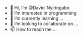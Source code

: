 - 👋 Hi, I’m @David-Nyiringabo
- 👀 I’m interested in programming
- 🌱 I’m currently learning ...
- 💞️ I’m looking to collaborate on ...
- 📫 How to reach me ...

<!---
David-Nyiringabo/David-Nyiringabo is a ✨ special ✨ repository because its `README.md` (this file) appears on your GitHub profile.
You can click the Preview link to take a look at your changes.
--->

